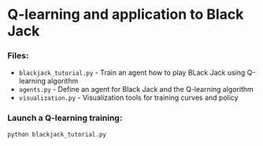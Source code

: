 # Q-learning and application to Black Jack

### Files:

* `blackjack_tutorial.py` - Train an agent how to play BLack Jack using Q-learning algorithm
* `agents.py` - Define an agent for Black Jack and the Q-learning algorithm
* `visualization.py` - Visualization tools for training curves and policy


### Launch a Q-learning training:
```python
python blackjack_tutorial.py
```